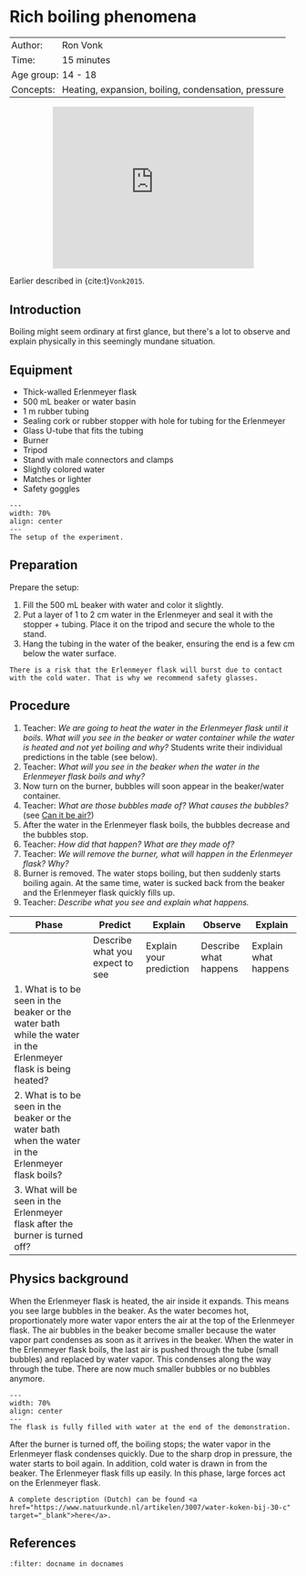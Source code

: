 # Rich boiling phenomena

<table style="width: 100%; border-collapse: collapse; border: none;">
    <tr style="background-color: var(--background-color);">  
        <td style="text-align: left; padding: 3px; border: none; color: var(--text-color)">Author:</td>
        <td style="text-align: left; padding: 3px; border: none; color: var(--text-color)">Ron Vonk</td>
    </tr>
    <tr style="background-color: var(--background-color);"> 
        <td style="text-align: left; padding: 3px; border: none; color: var(--text-color)">Time:</td>
        <td style="text-align: left; padding: 3px; border: none; color: var(--text-color)">15 minutes</td>
    </tr>
    <tr style="background-color: var(--background-color);"> 
        <td style="text-align: left; padding: 3px; border: none; color: var(--text-color)">Age group:</td>
        <td style="text-align: left; padding: 3px; border: none; color: var(--text-color)">14 - 18</td>
    </tr>
    <tr style="background-color: var(--background-color);"> 
        <td style="text-align: left; padding: 3px; border: none; color: var(--text-color)">Concepts:</td>
        <td style="text-align: left; padding: 3px; border: none; color: var(--text-color)">Heating, expansion, boiling, condensation, pressure</td>
    </tr>
</table>

<div style="display: flex; justify-content: center;">
    <div style="position: relative; width: 70%; height: 0; padding-bottom: 56.25%;">
        <iframe
            src="https://www.youtube.com/embed/8hTPYkltneI?si=AQajoukiTaT-gLeU"
            style="position: absolute; top: 0; left: 0; width: 100%; height: 100%;"
            frameborder="0"
            allow="accelerometer; autoplay; clipboard-write; encrypted-media; gyroscope; picture-in-picture"
            allowfullscreen
        ></iframe>
    </div>
</div>

Earlier described in {cite:t}`Vonk2015`.

## Introduction
Boiling might seem ordinary at first glance, but there's a lot to observe and explain physically in this seemingly mundane situation.

## Equipment
- Thick-walled Erlenmeyer flask
- 500 mL beaker or water basin
- 1 m rubber tubing
- Sealing cork or rubber stopper with hole for tubing for the Erlenmeyer
- Glass U-tube that fits the tubing
- Burner
- Tripod
- Stand with male connectors and clamps
- Slightly colored water
- Matches or lighter
- Safety goggles

```{figure} demo36_figure1.jpg
---
width: 70%
align: center
---
The setup of the experiment.
```

## Preparation
Prepare the setup:
1. Fill the 500 mL beaker with water and color it slightly.
2. Put a layer of 1 to 2 cm water in the Erlenmeyer and seal it with the stopper + tubing. Place it on the tripod and secure the whole to the stand.
3. Hang the tubing in the water of the beaker, ensuring the end is a few cm below the water surface.

```{warning}
There is a risk that the Erlenmeyer flask will burst due to contact with the cold water. That is why we recommend safety glasses.
```

## Procedure
1. Teacher: *We are going to heat the water in the Erlenmeyer flask until it boils. What will you see in the beaker or water container while the water is heated and not yet boiling and why?* Students write their individual predictions in the table (see below).
2. Teacher: *What will you see in the beaker when the water in the Erlenmeyer flask boils and why?*
3. Now turn on the burner, bubbles will soon appear in the beaker/water container.
4. Teacher: *What are those bubbles made of? What causes the bubbles?* (see [Can it be air?](../demo09/demo09.md))
5. After the water in the Erlenmeyer flask boils, the bubbles decrease and the bubbles stop. 
6. Teacher: *How did that happen? What are they made of?*
7. Teacher: *We will remove the burner, what will happen in the Erlenmeyer flask? Why?*
7. Burner is removed. The water stops boiling, but then suddenly starts boiling again. At the same time, water is sucked back from the beaker and the Erlenmeyer flask quickly fills up.
8. Teacher: *Describe what you see and explain what happens.*


Phase| Predict                                | Explain                                 | Observe                                | Explain                                |
|--|----------------------------------------|-----------------------------------------|----------------------------------------|----------------------------------------|
| | Describe what you expect to see        | Explain your prediction                 | Describe what happens                  | Explain what happens                   |
| 1. What is to be seen in the beaker or the water bath while the water in the Erlenmeyer flask is being heated? |                 |                        |                                        |                                        |
| 2. What is to be seen in the beaker or the water bath when the water in the Erlenmeyer flask boils? |                 |                        |                                        |                                        |
| 3. What will be seen in the Erlenmeyer flask after the burner is turned off? |                  |                       |                                        |                                        |

## Physics background
When the Erlenmeyer flask is heated, the air inside it expands. This means you see large bubbles in the beaker. As the water becomes hot, proportionately more water vapor enters the air at the top of the Erlenmeyer flask. The air bubbles in the beaker become smaller because the water vapor part condenses as soon as it arrives in the beaker. When the water in the Erlenmeyer flask boils, the last air is pushed  through the tube (small bubbles) and replaced by water vapor. This condenses along the way through the tube. There are now much smaller bubbles or no bubbles anymore.

```{figure} demo36_figure2.jpg
---
width: 70%
align: center
---
The flask is fully filled with water at the end of the demonstration. 
```

After the burner is turned off, the boiling stops; the water vapor in the Erlenmeyer flask condenses quickly. Due to the sharp drop in pressure, the water starts to boil again. In addition, cold water is drawn in from the beaker. The Erlenmeyer flask fills up easily. In this phase, large forces act on the Erlenmeyer flask. 

```{tip}
A complete description (Dutch) can be found <a href="https://www.natuurkunde.nl/artikelen/3007/water-koken-bij-30-c" target="_blank">here</a>.
```

## References
```{bibliography}
:filter: docname in docnames
```